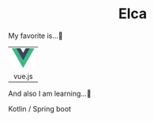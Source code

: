 <h1 align="center">
  Elca
</h1>

My favorite is...:yellow_heart:

<table border="0">
  <tr>
    <td valign="center">
      <img src="img/vue.svg" height="40px">
    </td>
  </tr>
  <tr>
    <td valign="center" align="center">
      vue.js
    </td>
  </tr>
</table>

And also I am learning...:memo:

Kotlin / Spring boot
